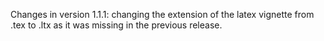 Changes in version 1.1.1:
  changing the extension of the latex vignette from .tex to .ltx as it was missing in the previous release. 